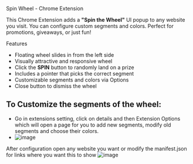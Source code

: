 Spin Wheel - Chrome Extension

This Chrome Extension adds a **"Spin the Wheel"** UI popup to any website you visit. You can configure custom segments and colors. Perfect for promotions, giveaways, or just fun!



 Features

- Floating wheel slides in from the left side
- Visually attractive and responsive wheel
- Click the **SPIN** button to randomly land on a prize
-  Includes a pointer that picks the correct segment
-  Customizable segments and colors via Options
-  Close button to dismiss the wheel

## To Customize the segments of the wheel:
-  Go in extensions setting, click on details and then Extension Options which will open a page for you to add new segments, modify old segments and choose their colors.
-  ![image](https://github.com/user-attachments/assets/077bbc9d-f030-4286-8b3e-2b98efb63baa)

After configuration open any website you want or modify the manifest.json for links where you want this to show
![image](https://github.com/user-attachments/assets/5a44784e-a7f9-415c-b305-e14421158d61)
